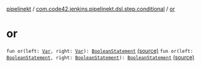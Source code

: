 [pipelinekt](../index.md) / [com.code42.jenkins.pipelinekt.dsl.step.conditional](index.md) / [or](./or.md)

# or

`fun or(left: `[`Var`](../com.code42.jenkins.pipelinekt.core.vars/-var/index.md)`, right: `[`Var`](../com.code42.jenkins.pipelinekt.core.vars/-var/index.md)`): `[`BooleanStatement`](../com.code42.jenkins.pipelinekt.core.conditional/-boolean-statement/index.md) [(source)](https://github.com/code42/pipelinekt/tree/master/dsl/src/main/kotlin/com/code42/jenkins/pipelinekt/dsl/step/conditional/BooleanStatementDsl.kt#L50)
`fun or(left: `[`BooleanStatement`](../com.code42.jenkins.pipelinekt.core.conditional/-boolean-statement/index.md)`, right: `[`BooleanStatement`](../com.code42.jenkins.pipelinekt.core.conditional/-boolean-statement/index.md)`): `[`BooleanStatement`](../com.code42.jenkins.pipelinekt.core.conditional/-boolean-statement/index.md) [(source)](https://github.com/code42/pipelinekt/tree/master/dsl/src/main/kotlin/com/code42/jenkins/pipelinekt/dsl/step/conditional/BooleanStatementDsl.kt#L51)